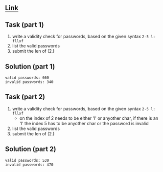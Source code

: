 ## [Link](https://adventofcode.com/2020/day/2)

## Task (part 1)

1. write a validity check for passwords, based on the given syntax
   `2-5 l: fllxf`
2. list the valid passwords
3. submit the len of (2.)

## Solution (part 1)

```
valid passwords: 660
invalid passwords: 340
```

## Task (part 2)

1. write a validity check for passwords, based on the given syntax
   `2-5 l: fllxf`
    - on the index of 2 needs to be either 'l' or anyother char, if there is an
      'l' the index 5 has to be anyother char or the password is invalid
2. list the valid passwords
3. submit the len of (2.)

## Solution (part 2)

```
valid passwords: 530
invalid passwords: 470
```
